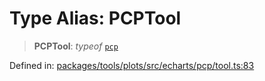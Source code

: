 # Type Alias: PCPTool

> **PCPTool**: *typeof* [`pcp`](../variables/pcp.md)

Defined in: [packages/tools/plots/src/echarts/pcp/tool.ts:83](https://github.com/GeoDaCenter/openassistant/blob/0f7bf760e453a1735df9463dc799b04ee2f630fd/packages/tools/plots/src/echarts/pcp/tool.ts#L83)
